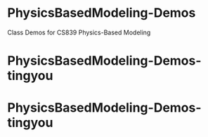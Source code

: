 # PhysicsBasedModeling-Demos
Class Demos for CS839 Physics-Based Modeling
# PhysicsBasedModeling-Demos-tingyou
# PhysicsBasedModeling-Demos-tingyou
